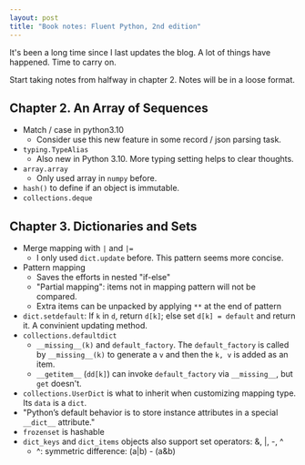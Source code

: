 ```yaml
---
layout: post
title: "Book notes: Fluent Python, 2nd edition"
---
```


It's been a long time since I last updates the blog. A lot of things have happened. Time to carry on.

Start taking notes from halfway in chapter 2. Notes will be in a loose format.

## Chapter 2. An Array of Sequences

* Match / case in python3.10
  * Consider use this new feature in some record / json parsing task. 
* `typing.TypeAlias`
  * Also new in Python 3.10. More typing setting helps to clear thoughts.
* `array.array`
  * Only used array in `numpy` before.
* `hash()` to define if an object is immutable.
* `collections.deque`

## Chapter 3. Dictionaries and Sets

* Merge mapping with `|` and `|=`
  * I only used `dict.update` before. This pattern seems more concise.
* Pattern mapping
  * Saves the efforts in nested "if-else"
  * "Partial mapping": items not in mapping pattern will not be compared.
  * Extra items can be unpacked by applying `**` at the end of pattern
* `dict.setdefault`: If `k` in `d`, return `d[k]`; else set `d[k] = default` and return it. A convinient updating method.
* `collections.defaultdict`
  * `__missing__(k)` and `default_factory`. The `default_factory` is called by `__missing__(k)` to generate a `v` and then the `k, v` is added as an item.
  * `__getitem__` (`dd[k]`) can invoke `default_factory` via `__missing__`, but `get` doesn't.
* `collections.UserDict` is what to inherit when customizing mapping type. Its `data` is a `dict`. 
* "Python’s default behavior is to store instance attributes in a special `__dict__` attribute."
* `frozenset` is hashable
* `dict_keys` and `dict_items` objects also support set operators: &, |, -, ^
  * ^: symmetric difference: (a|b) - (a&b)
